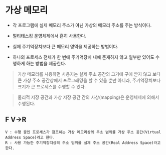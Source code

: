 # 가상 메모리

- 각 프로그램에 실제 메모리 주소가 아닌 가상의 메모리 주소를 주는 방식이다.

- 멀티태스킹 운영체제에서 흔히 사용한다.

- 실제 주기억장치보다 큰 메모리 영역을 제공하는 방법이다.

- 하나의 프로세스 전체가 한 번에 주기억장치 내에 존재하지 않고 일부만 있어도 수행하게 하는 방법을 제공한다.

> 가상 메모리를 사용하면 사용자는 실제 주소 공간의 크기에 구애 받지 않고 보다 큰 가상 주소 공간상에서 프로그래밍을 할 수 있을 뿐만 아니라, 주기억장치보다 크기가 큰 프로세스를 수행할 수 있다.

> 물리적 저장 공간과 가상 저장 공간 간의 사상(mapping)은 운영체제에 의해서 수행된다.

## F V->R

    V : 수행 중인 프로세스가 참조하는 가상 메모리상의 주소 범위를 가상 주소 공간(Virtual Address Space)라고 한다.
    R : 사용 가능한 주기억장치상의 주소 범위를 실제 주소 공간(Real Address Space)라고 한다.